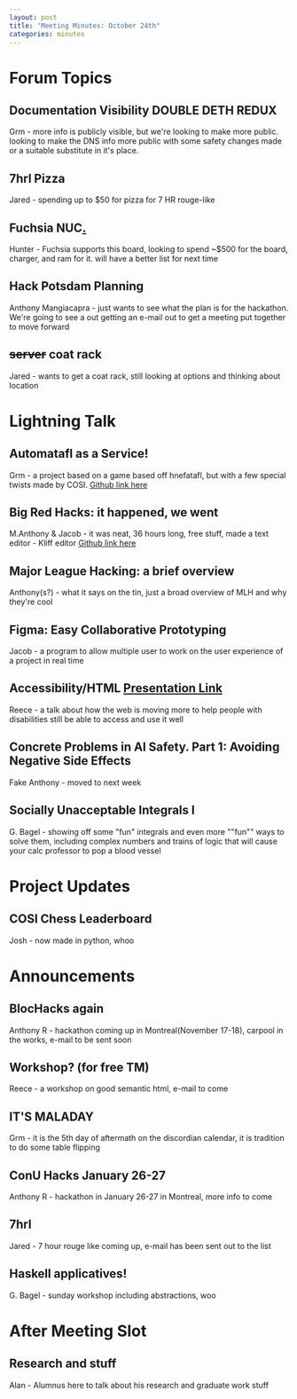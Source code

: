 ```yaml
---
layout: post
title: "Meeting Minutes: October 24th"
categories: minutes
---
```


# Forum Topics

## Documentation Visibility DOUBLE DETH REDUX
Grm - more info is publicly visible, but we're looking to make more public. looking to make the DNS info more public with some safety changes made or a suitable substitute in it's place. 

## 7hrl Pizza
Jared - spending up to $50 for pizza for 7 HR rouge-like

## Fuchsia NUC[.](https://www.bhphotovideo.com/c/product/1383900-REG/intel_blknuc7i5dnbe_nuc7i5dnbe_desktop_motherboard_intel.html)
Hunter - Fuchsia supports this board, looking to spend ~$500 for the board, charger, and ram for it. will have a better list for next time

## Hack Potsdam Planning
Anthony Mangiacapra - just wants to see what the plan is for the hackathon. We're going to see a out getting an e-mail out to get a meeting put together to move forward

## <s>server</s> coat rack
Jared - wants to get a coat rack, still looking at options and thinking about location

# Lightning Talk

## Automatafl as a Service!
Grm - a project based on a game based off hnefatafl, but with a few special twists made by COSI. [Github link here](https://github.com/cmr/automatafl)

## Big Red Hacks: it happened, we went
M.Anthony & Jacob - it was neat, 36 hours long, free stuff, made a text editor - Kliff editor [Github link here](https://github.com/jeikob/Kliff-Editor-Redux)

## Major League Hacking: a brief overview
Anthony(s?) - what it says on the tin, just a broad overview of MLH and why they're cool

## Figma: Easy Collaborative Prototyping
Jacob - a program to allow multiple user to work on the user experience of a project in real time

## Accessibility/HTML [Presentation Link](https://docs.google.com/presentation/d/1TF2qkZurgFyrEVFKD-hWhSBn7Qu7W1ZzRDSkDqQpzaI/edit?usp=sharing)
Reece - a talk about how the web is moving more to help people with disabilities still be able to access and use it well

## Concrete Problems in AI Safety. Part 1: Avoiding Negative Side Effects
Fake Anthony - moved to next week

## Socially Unacceptable Integrals I
G. Bagel - showing off some "fun" integrals and even more ""fun"" ways to solve them, including complex numbers and trains of logic that will cause your calc professor to pop a blood vessel

# Project Updates

## COSI Chess Leaderboard
Josh - now made in python, whoo

# Announcements

## BlocHacks again
Anthony R - hackathon coming up in Montreal(November 17-18), carpool in the works, e-mail to be sent soon

## Workshop? (for free TM)
Reece - a workshop on good semantic html, e-mail to come

## IT'S MALADAY
Grm - it is the 5th day of aftermath on the discordian calendar, it is tradition to do some table flipping

## ConU Hacks January 26-27
Anthony R - hackathon in January 26-27 in Montreal, more info to come

## 7hrl
Jared - 7 hour rouge like coming up, e-mail has been sent out to the list

## Haskell applicatives!
G. Bagel - sunday workshop including abstractions, woo

# After Meeting Slot

## Research and stuff
Alan - Alumnus here to talk about his research and graduate work stuff 